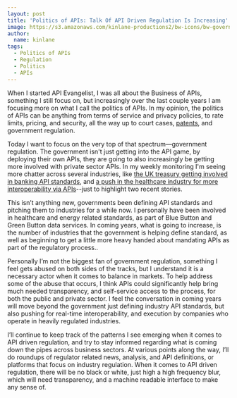 ```yaml
---
layout: post
title: 'Politics of APIs: Talk Of API Driven Regulation Is Increasing'
image: https://s3.amazonaws.com/kinlane-productions2/bw-icons/bw-government.jpg
author:
  name: kinlane
tags:
  - Politics of APIs
  - Regulation
  - Politics
  - APIs
---
```

When I started API Evangelist, I was all about the Business of APIs, something I still focus on, but increasingly over the last couple years I am focusing more on what I call the politics of APIs. In my opinion, the politics of APIs can be anything from terms of service and privacy policies, to rate limits, pricing, and security, all the way up to court cases, [patents](http://patents.apievangelist.com), and government regulation.

Today I want to focus on the very top of that spectrum—government regulation. The government isn't just getting into the API game, by deploying their own APIs, they are going to also increasingly be getting more involved with private sector APIs. In my weekly monitoring I'm seeing more chatter across several industries, like [the UK treasury getting involved in banking API standards](https://www.gov.uk/government/uploads/system/uploads/attachment_data/file/382327/44695_Accessible.pdf), and [a push in the healthcare industry for more interoperability via APIs](http://healthaffairs.org/blog/2015/03/25/the-final-stage-of-meaningful-use-rules-will-ehrs-finally-pay-off/)\--just to highlight two recent stories.

This isn’t anything new, governments been defining API standards and pitching them to industries for a while now. I personally have been involved in healthcare and energy related standards, as part of Blue Button and Green Button data services. In coming years, what is going to increase, is the number of industries that the government is helping define standard, as well as beginning to get a little more heavy handed about mandating APIs as part of the regulatory process..

Personally I’m not the biggest fan of government regulation, something I feel gets abused on both sides of the tracks, but I understand it is a necessary actor when it comes to balance in markets. To help address some of the abuse that occurs, I think APIs could significantly help bring much needed transparency, and self-service access to the process, for both the public and private sector. I feel the conversation in coming years will move beyond the government just defining industry API standards, but also pushing for real-time interoperability, and execution by companies who operate in heavily regulated industries.

I’ll continue to keep track of the patterns I see emerging when it comes to API driven regulation, and try to stay informed regarding what is coming down the pipes across business sectors. At various points along the way, I’ll do roundups of regulator related news, analysis, and API definitions, or platforms that focus on industry regulation. When it comes to API driven regulation, there will be no black or white, just high a high frequency blur, which will need transparency, and a machine readable interface to make any sense of.